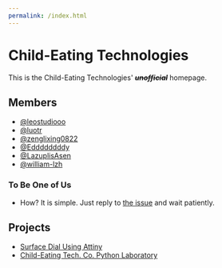 ```yaml
---
permalink: /index.html
---
```

# Child-Eating Technologies

This is the Child-Eating Technologies' ~~***unofficial***~~ homepage.

## Members

- [@leostudiooo](https://github.com/leostudiooo/)
- [@luotr](https://github.com/luotr/)
- [@zenglixing0822](https://github.com/zenglixing0822/)
- [@Eddddddddy](https://github.com/Eddddddddy)
- [@LazuplisAsen](https://github.com/LazuplisAsen)
- [@william-lzh](https://github.com/william-lzh)

### To Be One of Us
- How?
It is simple. Just reply to [the issue](https://github.com/child-eating-tech/child-eating-tech.github.io/issues/2) and wait patiently.


## Projects
- [Surface Dial Using Attiny](https://github.com/child-eating-tech/Surface_Dial_Arduino)
- [Child-Eating Tech. Co. Python Laboratory](https://github.com/child-eating-tech/cet-py-lab)
